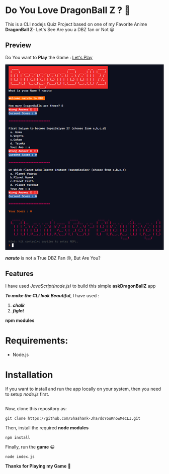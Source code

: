 # Do You Love DragonBall Z ? 🐲

This is a CLI nodejs Quiz Project based on one of my Favorite Anime **DragonBall Z**- Let's See Are you a DBZ fan or Not 😀

## Preview

Do You want to **Play** the Game : [Let's Play](https://replit.com/@Shashank-Jha/AskDragonBallZ?embed=1&output=1#index.js)

![ScreenShot](/image/game.png)

**_naruto_** is not a True DBZ Fan 😢, But Are You?

## Features

I have used _JavaScript(node.js)_ to build this simple **askDragonBallZ** app

**_To make the CLI look Beautiful_**, I have used :

1. **_chalk_**
1. **_figlet_**

**npm modules**

# Requirements:

- Node.js

# Installation

If you want to install and run the app locally on your system, then you need to setup _node.js_ first.

##

Now, clone this repository as:

```
git clone https://github.com/Shashank-Jha/doYouKnowMeCLI.git

```

Then, install the required **node modules**

```
npm install
```

Finally, run the **game** 😀

```
node index.js
```

**Thanks for Playing my Game** 🤠
